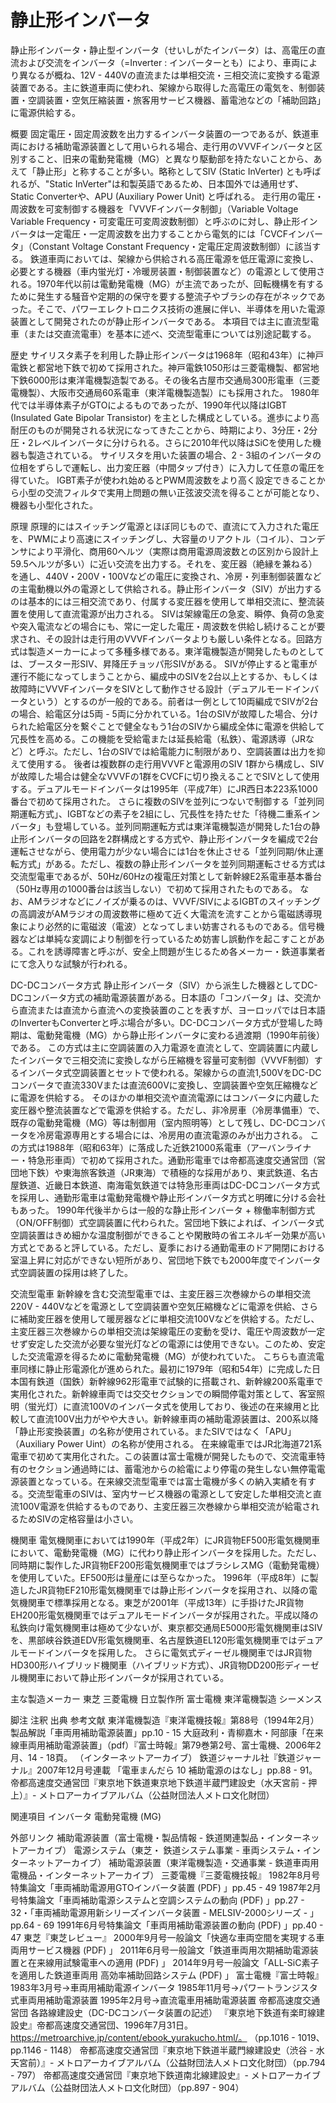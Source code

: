 # 静止形インバータ

静止形インバータ・静止型インバータ（せいしがたインバータ）は、高電圧の直流および交流をインバータ（=Inverter : インバーターとも）により、車両により異なるが概ね、12V - 440Vの直流または単相交流・三相交流に変換する電源装置である。主に鉄道車両に使われ、架線から取得した高電圧の電気を、制御装置・空調装置・空気圧縮装置・旅客用サービス機器、蓄電池などの「補助回路」に電源供給する。

概要
固定電圧・固定周波数を出力するインバータ装置の一つであるが、鉄道車両における補助電源装置として用いられる場合、走行用のVVVFインバータと区別すること、旧来の電動発電機（MG）と異なり駆動部を持たないことから、あえて「静止形」と称することが多い。略称としてSIV (Static InVerter) とも呼ばれるが、"Static InVerter"は和製英語であるため、日本国外では通用せず、Static Converterや、APU (Auxiliary Power Unit) と呼ばれる。
走行用の電圧・周波数を可変制御する機器を「VVVFインバータ制御」（Variable Voltage Variable Frequency・可変電圧可変周波数制御）と呼ぶのに対し、静止形インバータは一定電圧・一定周波数を出力することから電気的には「CVCFインバータ」（Constant Voltage Constant Frequency・定電圧定周波数制御）に該当する。
鉄道車両においては、架線から供給される高圧電源を低圧電源に変換し、必要とする機器（車内蛍光灯・冷暖房装置・制御装置など）の電源として使用される。1970年代以前は電動発電機（MG）が主流であったが、回転機構を有するために発生する騒音や定期的の保守を要する整流子やブラシの存在がネックであった。そこで、パワーエレクトロニクス技術の進展に伴い、半導体を用いた電源装置として開発されたのが静止形インバータである。
本項目では主に直流型電車（または交直流電車）を基本に述べ、交流型電車については別途記載する。

歴史
サイリスタ素子を利用した静止形インバータは1968年（昭和43年）に神戸電鉄と都営地下鉄で初めて採用された。神戸電鉄1050形は三菱電機製、都営地下鉄6000形は東洋電機製造製である。その後名古屋市交通局300形電車（三菱電機製）、大阪市交通局60系電車（東洋電機製造製）にも採用された。
1980年代では半導体素子がGTOによるものであったが、1990年代以降はIGBT (Insulated Gate Bipolar Transistor) を主とした構成としている。進歩により高耐圧のものが開発される状況になってきたことから、時期により、3分圧・2分圧・2レベルインバータに分けられる。さらに2010年代以降はSiCを使用した機器も製造されている。
サイリスタを用いた装置の場合、2 - 3組のインバータの位相をずらしで運転し、出力変圧器（中間タップ付き）に入力して任意の電圧を得ていた。
IGBT素子が使われ始めるとPWM周波数をより高く設定できることから小型の交流フィルタで実用上問題の無い正弦波交流を得ることが可能となり、機器も小型化された。

原理
原理的にはスイッチング電源とほぼ同じもので、直流にて入力された電圧を、PWMにより高速にスイッチングし、大容量のリアクトル（コイル）、コンデンサにより平滑化、商用60ヘルツ（実際は商用電源周波数との区別から設計上59.5ヘルツが多い）に近い交流を出力する。それを、変圧器（絶縁を兼ねる）を通し、440V・200V・100Vなどの電圧に変換され、冷房・列車制御装置などの主電動機以外の電源として供給される。静止形インバータ（SIV）が出力するのは基本的には三相交流であり、付属する変圧器を使用して単相交流に、整流装置を使用して直流電源が出力される。
SIVは架線電圧の急変、瞬停、負荷の急変や突入電流などの場合にも、常に一定した電圧・周波数を供給し続けることが要求され、その設計は走行用のVVVFインバータよりも厳しい条件となる。回路方式は製造メーカーによって多種多様である。東洋電機製造が開発したものとしては、ブースター形SIV、昇降圧チョッパ形SIVがある。
SIVが停止すると電車が運行不能になってしまうことから、編成中のSIVを2台以上とするか、もしくは故障時にVVVFインバータをSIVとして動作させる設計（デュアルモードインバータという）とするのが一般的である。前者は一例として10両編成でSIVが2台の場合、給電区分は5両 - 5両に分かれている。1台のSIVが故障した場合、分けられた給電区分を繋ぐことで健全なもう1台のSIVから編成全体に電源を供給して冗長性を高める。この機能を受給電または延長給電（私鉄）、電源誘導（JRなど）と呼ぶ。ただし、1台のSIVでは給電能力に制限があり、空調装置は出力を抑えて使用する。
後者は複数群の走行用VVVFと電源用のSIV 1群から構成し、SIVが故障した場合は健全なVVVFの1群をCVCFに切り換えることでSIVとして使用する。デュアルモードインバータは1995年（平成7年）にJR西日本223系1000番台で初めて採用された。
さらに複数のSIVを並列につないで制御する「並列同期運転方式」、IGBTなどの素子を2組にし、冗長性を持たせた「待機二重系インバータ」も登場している。並列同期運転方式は東洋電機製造が開発した1台の静止形インバータの回路を2群構成とする方式や、静止形インバータを編成で2台運転させながら、使用電力が少ない場合には1台を休止させる「並列同期/休止運転方式」がある。ただし、複数の静止形インバータを並列同期運転させる方式は交流型電車であるが、50Hz/60Hzの複電圧対策として新幹線E2系電車基本番台（50Hz専用の1000番台は該当しない）で初めて採用されたものである。
なお、AMラジオなどにノイズが乗るのは、VVVF/SIVによるIGBTのスイッチングの高調波がAMラジオの周波数帯に極めて近く大電流を流すことから電磁誘導現象により必然的に電磁波（電波）となってしまい妨害されるものである。信号機器などは単純な変調により制御を行っているため妨害し誤動作を起こすことがある。これを誘導障害と呼ぶが、安全上問題が生じるため各メーカー・鉄道事業者にて念入りな試験が行われる。

DC-DCコンバータ方式
静止形インバータ（SIV）から派生した機器としてDC-DCコンバータ方式の補助電源装置がある。日本語の「コンバータ」は、交流から直流または直流から直流への変換装置のことを表すが、ヨーロッパでは日本語のInverterもConverterと呼ぶ場合が多い。DC-DCコンバータ方式が登場した時期は、電動発電機（MG）から静止形インバータに変わる過渡期（1990年前後）である。
この方式は主に空調装置の入力電源を直流として、空調装置に内蔵したインバータで三相交流に変換しながら圧縮機を容量可変制御（VVVF制御）するインバータ式空調装置とセットで使われる。架線からの直流1,500VをDC-DCコンバータで直流330Vまたは直流600Vに変換し、空調装置や空気圧縮機などに電源を供給する。
そのほかの単相交流や直流電源にはコンバータに内蔵した変圧器や整流装置などで電源を供給する。ただし、非冷房車（冷房準備車）で、既存の電動発電機（MG）等は制御用（室内照明等）として残し、DC-DCコンバータを冷房電源専用とする場合には、冷房用の直流電源のみが出力される。
この方式は1988年（昭和63年）に落成した近鉄21000系電車（アーバンライナー・特急形車両）で初めて採用された。通勤形電車では帝都高速度交通営団（営団地下鉄）や東海旅客鉄道（JR東海）で積極的な採用があり、東武鉄道、名古屋鉄道、近畿日本鉄道、南海電気鉄道では特急形車両はDC-DCコンバータ方式を採用し、通勤形電車は電動発電機や静止形インバータ方式と明確に分ける会社もあった。
1990年代後半からは一般的な静止形インバータ + 稼働率制御方式（ON/OFF制御）式空調装置に代わられた。営団地下鉄によれば、インバータ式空調装置はきめ細かな温度制御ができることや閑散時の省エネルギー効果が高い方式とであると評している。ただし、夏季における通勤電車のドア開閉における室温上昇に対応ができない短所があり、営団地下鉄でも2000年度でインバータ式空調装置の採用は終了した。

交流型電車
新幹線を含む交流型電車では、主変圧器三次巻線からの単相交流220V - 440Vなどを電源として空調装置や空気圧縮機などに電源を供給、さらに補助変圧器を使用して暖房器などに単相交流100Vなどを供給する。ただし、主変圧器三次巻線からの単相交流は架線電圧の変動を受け、電圧や周波数が一定せず安定した交流が必要な蛍光灯などの電源には使用できない。このため、安定した交流電源を得るために電動発電機（MG）が使われていた。
こちらも直流電車同様に静止形電源化が進められた。最初に1979年（昭和54年）に完成した日本国有鉄道（国鉄）新幹線962形電車で試験的に搭載され、新幹線200系電車で実用化された。新幹線車両では交交セクションでの瞬間停電対策として、客室照明（蛍光灯）に直流100Vのインバータ式を使用しており、後述の在来線用と比較して直流100V出力がやや大きい。新幹線車両の補助電源装置は、200系以降「静止形変換装置」の名称が使用されている。またSIVではなく「APU」（Auxiliary Power Uint）の名称が使用される。
在来線電車ではJR北海道721系電車で初めて実用化された。この装置は富士電機が開発したもので、交流電車特有のセクション通過時には、蓄電池からの給電により停電の発生しない無停電電源装置となっている。在来線交流型電車では富士電機が多くの納入実績を有する。交流型電車のSIVは、室内サービス機器の電源として安定した単相交流と直流100V電源を供給するものであり、主変圧器三次巻線から単相交流が給電されるためSIVの定格容量は小さい。

機関車
電気機関車においては1990年（平成2年）にJR貨物EF500形電気機関車において、電動発電機（MG）に代わり静止形インバータを採用した。ただし、同時期に製作したJR貨物EF200形電気機関車ではブラシレスMG（電動発電機）を使用していた。EF500形は量産には至らなかった。
1996年（平成8年）に製造したJR貨物EF210形電気機関車では静止形インバータを採用され、以降の電気機関車で標準採用となる。東芝が2001年（平成13年）に手掛けたJR貨物EH200形電気機関車ではデュアルモードインバータが採用された。平成以降の私鉄向け電気機関車は極めて少ないが、東京都交通局E5000形電気機関車はSIVを、黒部峡谷鉄道EDV形電気機関車、名古屋鉄道EL120形電気機関車ではデュアルモードインバータを採用した。
さらに電気式ディーゼル機関車ではJR貨物HD300形ハイブリッド機関車（ハイブリッド方式）、JR貨物DD200形ディーゼル機関車において静止形インバータが採用されている。

主な製造メーカー
東芝
三菱電機
日立製作所
富士電機
東洋電機製造
シーメンス

脚注
注釈
出典
参考文献
東洋電機製造『東洋電機技報』第88号（1994年2月）製品解説「車両用補助電源装置」pp.10 - 15
大庭政利・青柳嘉木・阿部康「在来線車両用補助電源装置」（pdf）『富士時報』第79巻第2号、富士電機、2006年2月、14 - 18頁。 （インターネットアーカイブ）
鉄道ジャーナル社『鉄道ジャーナル』2007年12月号連載 「電車まんだら 10 補助電源のはなし」pp.88 - 91。
帝都高速度交通営団『東京地下鉄道東京地下鉄道半蔵門建設史（水天宮前 - 押上）』- メトロアーカイブアルバム（公益財団法人メトロ文化財団）

関連項目
インバータ
電動発電機 (MG)

外部リンク
補助電源装置（富士電機・製品情報 - 鉄道関連製品・インターネットアーカイブ）
電源システム（東芝・ 鉄道システム事業 - 車両システム・インターネットアーカイブ）
補助電源装置（東洋電機製造・交通事業 - 鉄道車両用電機品・インターネットアーカイブ）
三菱電機『三菱電機技報』
1982年8月号特集論文「車両補助電源用GTOインバータ装置 (PDF) 」pp.45 - 49
1987年2月号特集論文「車両補助電源システムと空調システムの動向 (PDF) 」pp.27 - 32・「車両補助電源用新シリーズインバータ装置 - MELSIV-2000シリーズ - 」pp.64 - 69
1991年6月号特集論文「車両用補助電源装置の動向 (PDF) 」pp.40 - 47
東芝『東芝レビュー』
2000年9月号一般論文「快適な車両空間を実現する車両用サービス機器 (PDF) 」
2011年6月号一般論文「鉄道車両用次期補助電源装置と在来線用試験電車への適用 (PDF) 」
2014年9月号一般論文「ALL-SiC素子を適用した鉄道車両用 高効率補助回路システム (PDF) 」
富士電機『富士時報』
1983年3月号→車両用補助電源インバータ
1985年11月号→パワートランジスタ式車両用補助電源装置
1995年2月号→直流電車用補助電源装置
帝都高速度交通営団 各路線建設史（DC-DCコンバータ装置の記述）
『東京地下鉄道有楽町線建設史』帝都高速度交通営団、1996年7月31日。https://metroarchive.jp/content/ebook_yurakucho.html/。 （pp.1016 - 1019、pp.1146 - 1148）
帝都高速度交通営団『東京地下鉄道半蔵門線建設史（渋谷 - 水天宮前）』- メトロアーカイブアルバム（公益財団法人メトロ文化財団）（pp.794 - 797）
帝都高速度交通営団『東京地下鉄道南北線建設史』- メトロアーカイブアルバム（公益財団法人メトロ文化財団）（pp.897 - 904）